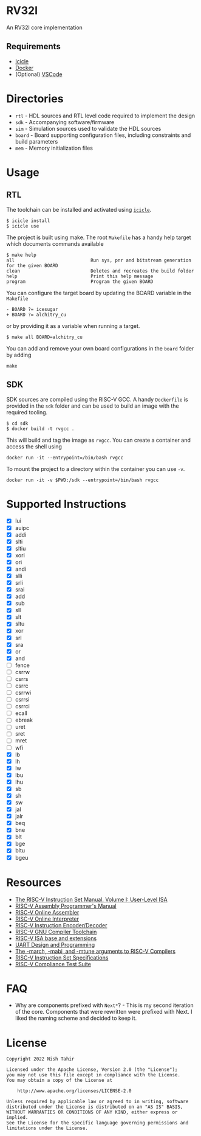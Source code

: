 # RV32I
An RV32I core implementation

## Requirements

* [Icicle](https://github.com/nishtahir/icicle)
* [Docker](https://www.docker.com/)
* (Optional) [VSCode](https://code.visualstudio.com/)

# Directories

* `rtl` - HDL sources and RTL level code required to implement the design
* `sdk` - Accompanying software/firmware
* `sim` - Simulation sources used to validate the HDL sources
* `board` - Board supporting configuration files, including constraints and build parameters
* `mem` - Memory initialization files

# Usage

## RTL

The toolchain can be installed and activated using [`icicle`](https://github.com/nishtahir/icicle).

```
$ icicle install
$ icicle use
```

The project is built using make. The root `Makefile` has a handy help target which documents commands available

```
$ make help
all                            Run sys, pnr and bitstream generation for the given BOARD
clean                          Deletes and recreates the build folder
help                           Print this help message
program                        Program the given BOARD
```

You can configure the target board by updating the BOARD variable in the `Makefile` 

```
- BOARD ?= icesugar
+ BOARD ?= alchitry_cu
```

or by providing it as a variable when running a target.

```
$ make all BOARD=alchitry_cu 
```

You can add and remove your own board configurations in the `board` folder by adding 

```
make 
```

## SDK

SDK sources are compiled using the RISC-V GCC. A handy `Dockerfile` is provided in the `sdk` folder and can be used to build an image with the required tooling.

```
$ cd sdk
$ docker build -t rvgcc .
```

This will build and tag the image as `rvgcc`. You can create a container and access the shell using

```
docker run -it --entrypoint=/bin/bash rvgcc
```

To mount the project to a directory within the container you can use `-v`. 

```
docker run -it -v $PWD:/sdk --entrypoint=/bin/bash rvgcc
```



# Supported Instructions

- [x] lui 
- [x] auipc 
- [x] addi 
- [x] slti 
- [x] sltiu 
- [x] xori 
- [x] ori 
- [x] andi 
- [x] slli 
- [x] srli 
- [x] srai 
- [x] add 
- [x] sub 
- [x] sll 
- [x] slt 
- [x] sltu 
- [x] xor 
- [x] srl 
- [x] sra 
- [x] or 
- [x] and 
- [ ] fence 
- [ ] csrrw 
- [ ] csrrs 
- [ ] csrrc 
- [ ] csrrwi 
- [ ] csrrsi 
- [ ] csrrci 
- [ ] ecall 
- [ ] ebreak 
- [ ] uret 
- [ ] sret 
- [ ] mret 
- [ ] wfi 
- [x] lb 
- [x] lh 
- [x] lw 
- [x] lbu 
- [x] lhu 
- [x] sb 
- [x] sh 
- [x] sw 
- [x] jal 
- [x] jalr 
- [x] beq 
- [x] bne 
- [x] blt 
- [x] bge 
- [x] bltu 
- [x] bgeu 

# Resources

* [The RISC-V Instruction Set Manual. Volume I: User-Level ISA](https://riscv.org/wp-content/uploads/2017/05/riscv-spec-v2.2.pdf)
* [RISC-V Assembly Programmer's Manual](https://github.com/riscv-non-isa/riscv-asm-manual/blob/master/riscv-asm.md)
* [RISC-V Online Assembler](https://riscvasm.lucasteske.dev/#)
* [RISC-V Online Interpreter](https://www.cs.cornell.edu/courses/cs3410/2019sp/riscv/interpreter/)
* [RISC-V Instruction Encoder/Decoder](https://luplab.gitlab.io/rvcodecjs/)
* [RISC-V GNU Compiler Toolchain](https://github.com/riscv-collab/riscv-gnu-toolchain)
* [RISC-V ISA base and extensions](https://en.wikipedia.org/wiki/RISC-V#ISA_base_and_extensions)
* [UART Design and Programming](https://babbage.cs.qc.cuny.edu/courses/cs343/2003_02/UART.html)
* [The -march, -mabi, and -mtune arguments to RISC-V Compilers](https://www.sifive.com/blog/all-aboard-part-1-compiler-args)
* [RISC-V Instruction Set Specifications](https://msyksphinz-self.github.io/riscv-isadoc/html/index.html)
* [RISC-V Compliance Test Suite](https://github.com/lowRISC/riscv-compliance)

# FAQ

* Why are components prefixed with `Next*`? - This is my second iteration of the core. Components that were rewritten were prefixed with Next. 
I liked the naming scheme and decided to keep it. 

# License
```
Copyright 2022 Nish Tahir

Licensed under the Apache License, Version 2.0 (the "License");
you may not use this file except in compliance with the License.
You may obtain a copy of the License at

    http://www.apache.org/licenses/LICENSE-2.0

Unless required by applicable law or agreed to in writing, software
distributed under the License is distributed on an "AS IS" BASIS,
WITHOUT WARRANTIES OR CONDITIONS OF ANY KIND, either express or implied.
See the License for the specific language governing permissions and
limitations under the License.
```